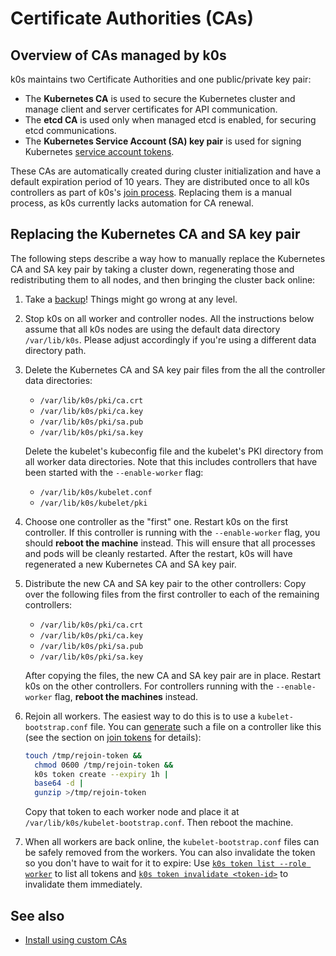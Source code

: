 <!--
SPDX-FileCopyrightText: 2024 k0s authors
SPDX-License-Identifier: CC-BY-SA-4.0
-->

# Certificate Authorities (CAs)

## Overview of CAs managed by k0s

k0s maintains two Certificate Authorities and one public/private key pair:

* The **Kubernetes CA** is used to secure the Kubernetes cluster and manage
  client and server certificates for API communication.
* The **etcd CA** is used only when managed etcd is enabled, for securing etcd
  communications.
* The **Kubernetes Service Account (SA) key pair** is used for signing
  Kubernetes [service account tokens].

These CAs are automatically created during cluster initialization and have a
default expiration period of 10 years. They are distributed once to all k0s
controllers as part of k0s's [join process]. Replacing them is a manual process,
as k0s currently lacks automation for CA renewal.

[service account tokens]: https://kubernetes.io/docs/reference/access-authn-authz/service-accounts-admin/
[join process]: ../k0s-multi-node.md#5-add-controllers-to-the-cluster

## Replacing the Kubernetes CA and SA key pair

The following steps describe a way how to manually replace the Kubernetes CA and
SA key pair by taking a cluster down, regenerating those and redistributing them
to all nodes, and then bringing the cluster back online:

1. Take a [backup]! Things might go wrong at any level.

2. Stop k0s on all worker and controller nodes. All the instructions below
   assume that all k0s nodes are using the default data directory
   `/var/lib/k0s`. Please adjust accordingly if you're using a different data
   directory path.

3. Delete the Kubernetes CA and SA key pair files from the all the controller
   data directories:

   * `/var/lib/k0s/pki/ca.crt`
   * `/var/lib/k0s/pki/ca.key`
   * `/var/lib/k0s/pki/sa.pub`
   * `/var/lib/k0s/pki/sa.key`

   Delete the kubelet's kubeconfig file and the kubelet's PKI directory from all
   worker data directories. Note that this includes controllers that have been
   started with the `--enable-worker` flag:

   * `/var/lib/k0s/kubelet.conf`
   * `/var/lib/k0s/kubelet/pki`

4. Choose one controller as the "first" one. Restart k0s on the first
   controller. If this controller is running with the `--enable-worker` flag,
   you should **reboot the machine** instead. This will ensure that all
   processes and pods will be cleanly restarted. After the restart, k0s will
   have regenerated a new Kubernetes CA and SA key pair.

5. Distribute the new CA and SA key pair to the other controllers: Copy over the
   following files from the first controller to each of the remaining
   controllers:

   * `/var/lib/k0s/pki/ca.crt`
   * `/var/lib/k0s/pki/ca.key`
   * `/var/lib/k0s/pki/sa.pub`
   * `/var/lib/k0s/pki/sa.key`

   After copying the files, the new CA and SA key pair are in place. Restart k0s
   on the other controllers. For controllers running with the `--enable-worker`
   flag, **reboot the machines** instead.

6. Rejoin all workers. The easiest way to do this is to use a
   `kubelet-bootstrap.conf` file. You can [generate](../cli/k0s_token_create.md)
   such a file on a controller like this (see the section on [join tokens] for
   details):

   ```sh
   touch /tmp/rejoin-token &&
     chmod 0600 /tmp/rejoin-token &&
     k0s token create --expiry 1h |
     base64 -d |
     gunzip >/tmp/rejoin-token
   ```

   Copy that token to each worker node and place it at
   `/var/lib/k0s/kubelet-bootstrap.conf`. Then reboot the machine.

7. When all workers are back online, the `kubelet-bootstrap.conf` files can be
   safely removed from the workers. You can also invalidate the token so you
   don't have to wait for it to expire: Use [`k0s token list --role
   worker`](../cli/k0s_token_list.md) to list all tokens and [`k0s token
   invalidate <token-id>`](../cli/k0s_token_invalidate.md) to invalidate them immediately.

[backup]: ../backup.md
[join tokens]: ../k0s-multi-node.md#about-join-tokens

## See also

* [Install using custom CAs](../custom-ca.md)
